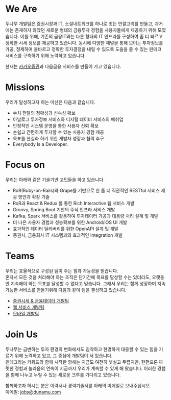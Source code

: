 # We Are
    
두나무 개발팀은 증권시장과 IT, 소셜네트워크를 하나로 잇는 연결고리를 만들고, 과거에는 존재하지 않았던 새로운 형태의 금융투자 경험을 사용자들에게 제공하기 위해 모였습니다. 이를 위해, 기존의 금융IT와는 다른 형태의 IT 인프라를 구성하여 좀 더 빠르고 정확한 시세 정보를 제공하고 있습니다. 동시에 다양한 채널을 통해 모이는 투자정보를 가공, 정제하여 올바르고 정확한 투자결정을 내릴 수 있도록 도움을 줄 수 있는 핀테크 서비스를 구축하기 위해 노력하고 있습니다.

현재는 [카카오증권](https://play.google.com/store/apps/details?id=com.dunamu.stockplus)과 다음금융 서비스를 만들어 가고 있습니다.
    
# Missions
    
우리가 달성하고자 하는 미션은 다음과 같습니다.  
    
- 수치 전달의 정확성과 신속성 확보  
- 아날로그 투자정보 서비스와 디지털 데이터 서비스의 메쉬업  
- 안정적인 시스템 운영을 통한 사용자 신뢰 확보  
- 손쉽고 간편하게 투자할 수 있는 사용자 경험 제공  
- 목표를 현실화 하기 위한 개발자 성장과 협력 추구  
- Everybody Is a Developer.  
    
# Focus on
우리는 아래와 같은 기술기반 고민들을 하고 있습니다.  
    
- RoR(Ruby-on-Rails)와 Grape를 기반으로 한 좀 더 직관적인 RESTful 서비스 제공 방안과 확장 기술  
- RoR과 React & Redux 를 통한 Rich Interactive 웹 서비스 개발  
- Groovy, Spring Boot 기반의 주식 인프라 서비스 개발  
- Kafka, Spark 서비스를 활용하여 투자데이터 가공과 대용량 처리 설계 및 개발  
- 더 나은 사용자 경험과 성능확보를 위한 Android/iOS UI 개발  
- 효과적인 데이터 딜리버리를 위한 OpenAPI 설계 및 개발  
- 증권사, 금융회사 IT 시스템과의 효과적인 Integration 개발  
    
# Teams
우리는 효율적으로 구성된 팀이 주는 힘과 가능성을 믿습니다.  
혼자서 모든 것을 처리해야 하는 조직은 단기간에 목표를 달성할 수는 있더라도, 오랫동안 지속해야 하는 목표를 달성할 수 없다고 믿습니다. 그래서 우리는 함께 성장하며 지속가능한 서비스를 만들기위해 다음과 같이 팀을 결성하고 있습니다.  
    
- [증권시세 & 금융데이터 개발팀](https://github.com/dunamu/jobs/blob/master/devteam/infrateam.md)
- [웹 서비스 개발팀](https://github.com/dunamu/jobs/blob/master/devteam/webteam.md)
- [모바일 개발팀](https://github.com/dunamu/jobs/blob/master/devteam/mobileteam.md)
    
    
# Join Us
    
두나무는 급변하는 투자 환경의 변화에서도 침착하고 현명하게 대응할 수 있는 힘을 기르기 위해 노력하고 있고, 그 중심에 개발팀이 서 있습니다.  
핀테크라는 키워드와 함께 시작한 항해는 지금도 여전히 낯설고 두렵지만, 한편으론 짜릿한 경험과 놀라움의 연속이 지금까지 우리가 계속할 수 있게 해 왔습니다. 이러한 경험을 함께 나누고 누릴 수 있는 새로운 크루를 기다리고 있습니다.  

함께하고자 하시는 분은 이력서나 경력기술서를 아래의 이메일로 보내주십시오.  
이메일: jobs@dunamu.com  

